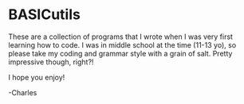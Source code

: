 # BASICutils
These are a collection of programs that I wrote when I was very first learning how to code. 
I was in middle school at the time (11-13 yo), so please take my coding and grammar style with a
grain of salt. Pretty impressive though, right?!

I hope you enjoy!

-Charles
